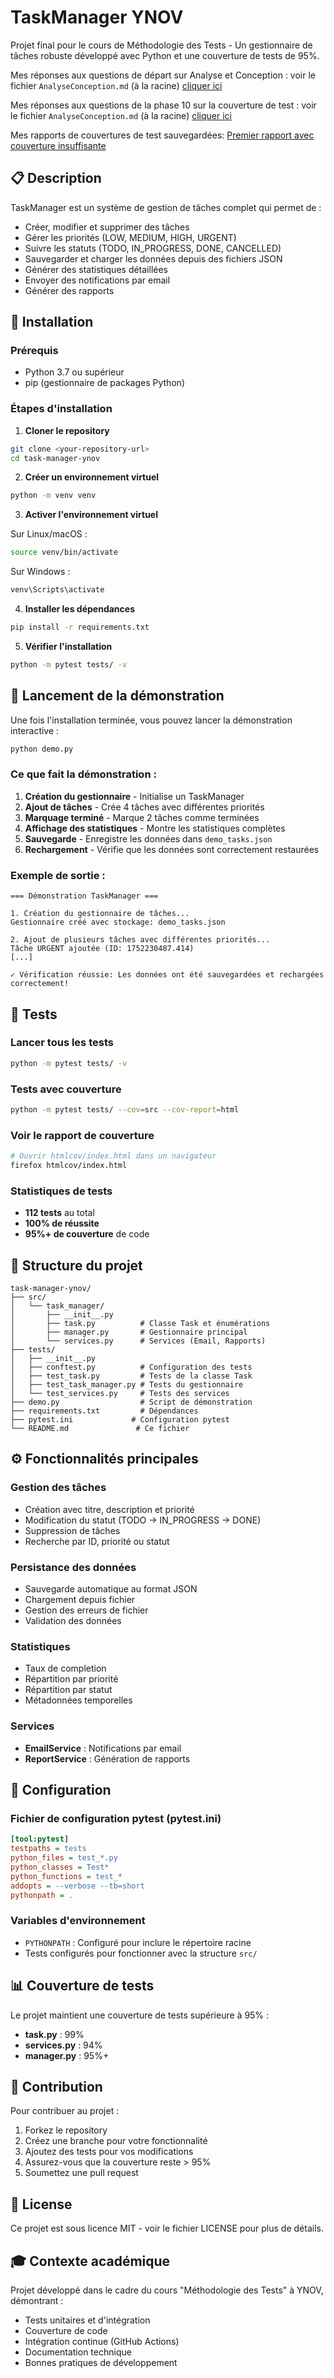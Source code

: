 # TaskManager YNOV

Projet final pour le cours de Méthodologie des Tests - Un gestionnaire de tâches robuste développé avec Python et une couverture de tests de 95%.

Mes réponses aux questions de départ sur Analyse et Conception : voir le fichier `AnalyseConception.md` (à la racine)
[cliquer ici](./AnalyseConception.md)

Mes réponses aux questions de la phase 10 sur la couverture de test : voir le fichier `AnalyseConception.md` (à la racine)
[cliquer ici](./AnalyseConception.md)

Mes rapports de couvertures de test sauvegardées: 
[Premier rapport avec couverture insuffisante](./)

## 📋 Description

TaskManager est un système de gestion de tâches complet qui permet de :
- Créer, modifier et supprimer des tâches
- Gérer les priorités (LOW, MEDIUM, HIGH, URGENT)
- Suivre les statuts (TODO, IN_PROGRESS, DONE, CANCELLED)
- Sauvegarder et charger les données depuis des fichiers JSON
- Générer des statistiques détaillées
- Envoyer des notifications par email
- Générer des rapports

## 🚀 Installation

### Prérequis
- Python 3.7 ou supérieur
- pip (gestionnaire de packages Python)

### Étapes d'installation

1. **Cloner le repository**
```bash
git clone <your-repository-url>
cd task-manager-ynov
```

2. **Créer un environnement virtuel**
```bash
python -m venv venv
```

3. **Activer l'environnement virtuel**

Sur Linux/macOS :
```bash
source venv/bin/activate
```

Sur Windows :
```bash
venv\Scripts\activate
```

4. **Installer les dépendances**
```bash
pip install -r requirements.txt
```

5. **Vérifier l'installation**
```bash
python -m pytest tests/ -v
```

## 🎯 Lancement de la démonstration

Une fois l'installation terminée, vous pouvez lancer la démonstration interactive :

```bash
python demo.py
```

### Ce que fait la démonstration :

1. **Création du gestionnaire** - Initialise un TaskManager
2. **Ajout de tâches** - Crée 4 tâches avec différentes priorités
3. **Marquage terminé** - Marque 2 tâches comme terminées
4. **Affichage des statistiques** - Montre les statistiques complètes
5. **Sauvegarde** - Enregistre les données dans `demo_tasks.json`
6. **Rechargement** - Vérifie que les données sont correctement restaurées

### Exemple de sortie :
```
=== Démonstration TaskManager ===

1. Création du gestionnaire de tâches...
Gestionnaire créé avec stockage: demo_tasks.json

2. Ajout de plusieurs tâches avec différentes priorités...
Tâche URGENT ajoutée (ID: 1752230487.414)
[...]

✓ Vérification réussie: Les données ont été sauvegardées et rechargées correctement!
```

## 🧪 Tests

### Lancer tous les tests
```bash
python -m pytest tests/ -v
```

### Tests avec couverture
```bash
python -m pytest tests/ --cov=src --cov-report=html
```

### Voir le rapport de couverture
```bash
# Ouvrir htmlcov/index.html dans un navigateur
firefox htmlcov/index.html
```

### Statistiques de tests
- **112 tests** au total
- **100% de réussite**
- **95%+ de couverture** de code

## 📁 Structure du projet

```
task-manager-ynov/
├── src/
│   └── task_manager/
│       ├── __init__.py
│       ├── task.py          # Classe Task et énumérations
│       ├── manager.py       # Gestionnaire principal
│       └── services.py      # Services (Email, Rapports)
├── tests/
│   ├── __init__.py
│   ├── conftest.py          # Configuration des tests
│   ├── test_task.py         # Tests de la classe Task
│   ├── test_task_manager.py # Tests du gestionnaire
│   └── test_services.py     # Tests des services
├── demo.py                  # Script de démonstration
├── requirements.txt         # Dépendances
├── pytest.ini             # Configuration pytest
└── README.md               # Ce fichier
```

## ⚙️ Fonctionnalités principales

### Gestion des tâches
- Création avec titre, description et priorité
- Modification du statut (TODO → IN_PROGRESS → DONE)
- Suppression de tâches
- Recherche par ID, priorité ou statut

### Persistance des données
- Sauvegarde automatique au format JSON
- Chargement depuis fichier
- Gestion des erreurs de fichier
- Validation des données

### Statistiques
- Taux de completion
- Répartition par priorité
- Répartition par statut
- Métadonnées temporelles

### Services
- **EmailService** : Notifications par email
- **ReportService** : Génération de rapports

## 🔧 Configuration

### Fichier de configuration pytest (pytest.ini)
```ini
[tool:pytest]
testpaths = tests
python_files = test_*.py
python_classes = Test*
python_functions = test_*
addopts = --verbose --tb=short
pythonpath = .
```

### Variables d'environnement
- `PYTHONPATH` : Configuré pour inclure le répertoire racine
- Tests configurés pour fonctionner avec la structure `src/`

## 📊 Couverture de tests

Le projet maintient une couverture de tests supérieure à 95% :
- **task.py** : 99%
- **services.py** : 94%
- **manager.py** : 95%+

## 🤝 Contribution

Pour contribuer au projet :
1. Forkez le repository
2. Créez une branche pour votre fonctionnalité
3. Ajoutez des tests pour vos modifications
4. Assurez-vous que la couverture reste > 95%
5. Soumettez une pull request

## 📄 License

Ce projet est sous licence MIT - voir le fichier LICENSE pour plus de détails.

## 🎓 Contexte académique

Projet développé dans le cadre du cours "Méthodologie des Tests" à YNOV, démontrant :
- Tests unitaires et d'intégration
- Couverture de code
- Intégration continue (GitHub Actions)
- Documentation technique
- Bonnes pratiques de développement
